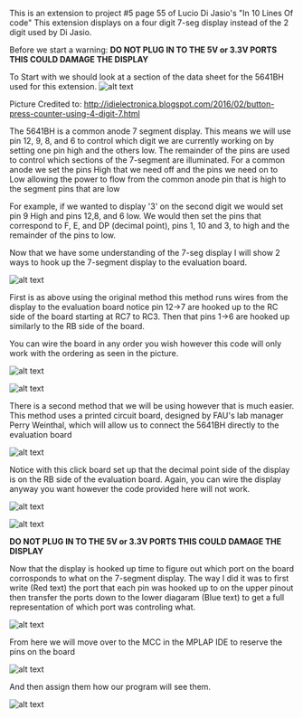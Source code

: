  This is an extension to project #5 page 55 of Lucio Di Jasio's "In 10 Lines Of code"
 This extension displays on a four digit 7-seg display instead of the 2 digit used by Di Jasio.
 
 Before we start a warning:
 __DO NOT PLUG IN TO THE 5V or 3.3V PORTS THIS COULD DAMAGE THE DISPLAY__
 
 To Start with we should look at a section of the data sheet for the 5641BH used for this extension.
 ![alt text](https://github.com/RShankar/Intro-to-Microprocessors/blob/master/Lab%20Project%20Examples/Seven%20Segment%20Display/diagram%20display.png "Data sheet")
 
 Picture Credited to: http://idielectronica.blogspot.com/2016/02/button-press-counter-using-4-digit-7.html
 
 The 5641BH is a common anode 7 segment display. This means we will use pin 12, 9, 8, and 6 to control which digit we are currently working on by setting one pin high and the others low. The remainder of the pins are used to control which sections of the 7-segment are illuminated. For a common anode we set the pins High that we need off and the pins we need on to Low allowing the power to flow from the common anode pin that is high to the segment pins that are low 
 
 For example, if we wanted to display '3' on the second digit we would set pin 9 High and pins 12,8, and 6 low. We would then set the pins that correspond to F, E, and DP (decimal point), pins 1, 10 and 3, to high and the remainder of the pins to low.
 
 Now that we have some understanding of the 7-seg display I will show 2 ways to hook up the 7-segment display to the evaluation board.

 ![alt text](https://github.com/RShankar/Intro-to-Microprocessors/blob/master/Lab%20Project%20Examples/Seven%20Segment%20Display/O1.jpg "Original set up")
 
 First is as above using the original method this method runs wires from the display to the evaluation board notice pin 12->7 are hooked up to the RC side of the board starting at RC7 to RC3. Then that pins 1->6 are hooked up similarly to the RB side of the board.
 
 You can wire the board in any order you wish however this code will only work with the ordering as seen in the picture.
 
  ![alt text](https://github.com/RShankar/Intro-to-Microprocessors/blob/master/Lab%20Project%20Examples/Seven%20Segment%20Display/O2.jpg "Original closeup display")
  
  ![alt text](https://github.com/RShankar/Intro-to-Microprocessors/blob/master/Lab%20Project%20Examples/Seven%20Segment%20Display/O3.jpg "Original closeup board")
  
  There is a second method that we will be using however that is much easier. This method uses a printed circuit board, designed by FAU's lab manager Perry Weinthal, which will allow us to connect the 5641BH directly to the evaluation board
  
  ![alt text](https://github.com/RShankar/Intro-to-Microprocessors/blob/master/Lab%20Project%20Examples/Seven%20Segment%20Display/N1.jpg "New set up") 
 
  Notice with this click board set up that the decimal point side of the display is on the RB side of the evaluation board. Again, you can wire the display anyway you want however the code provided here will not work.
  
  ![alt text](https://github.com/RShankar/Intro-to-Microprocessors/blob/master/Lab%20Project%20Examples/Seven%20Segment%20Display/N2.jpg "New set up") 
  
  ![alt text](https://github.com/RShankar/Intro-to-Microprocessors/blob/master/Lab%20Project%20Examples/Seven%20Segment%20Display/N3a.jpg "New set up") 
  
  __DO NOT PLUG IN TO THE 5V or 3.3V PORTS THIS COULD DAMAGE THE DISPLAY__
  
  Now that the display is hooked up time to figure out which port on the board corrosponds to what on the 7-segment display. The way I did it was to first write (Red text) the port that each pin was hooked up to on the upper pinout then transfer the ports down to the lower diagaram (Blue text) to get a full representation of which port was controling what.
  
 ![alt text](https://github.com/RShankar/Intro-to-Microprocessors/blob/master/Lab%20Project%20Examples/Seven%20Segment%20Display/diagram%20display%20marked%20up.png "Pin Map")  
 
 From here we will move over to the MCC in the MPLAP IDE to reserve the pins on the board 
 
 ![alt text](https://github.com/RShankar/Intro-to-Microprocessors/blob/master/Lab%20Project%20Examples/Seven%20Segment%20Display/Pin_Manager.JPG "Pin Manager")  

And then assign them how our program will see them.

 ![alt text](https://github.com/RShankar/Intro-to-Microprocessors/blob/master/Lab%20Project%20Examples/Seven%20Segment%20Display/Pin_Module.JPG "Pin Module")  
